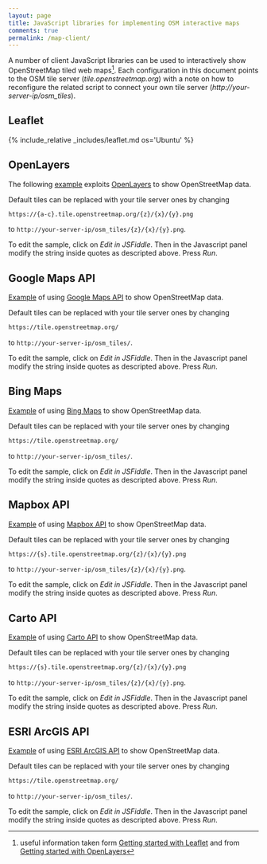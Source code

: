 ```yaml
---
layout: page
title: JavaScript libraries for implementing OSM interactive maps
comments: true
permalink: /map-client/
---
```


A number of client JavaScript libraries can be used to interactively show OpenStreetMap tiled web maps[^1]. Each configuration in this document points to the OSM tile server (*tile.openstreetmap.org*) with a note on how to reconfigure the related script to connect your own tile server (*http://your-server-ip/osm_tiles*).

## Leaflet

{% include_relative _includes/leaflet.md os='Ubuntu' %}

## OpenLayers

The following [example](https://jsfiddle.net/ircama/ed1bzo90/) exploits [OpenLayers](https://openlayers.org) to show OpenStreetMap data.

Default tiles can be replaced with your tile server ones by changing

```html
https://{a-c}.tile.openstreetmap.org/{z}/{x}/{y}.png
```

to `http://your-server-ip/osm_tiles/{z}/{x}/{y}.png`.

To edit the sample, click on *Edit in JSFiddle*. Then in the Javascript panel modify the string inside quotes as descripted above. Press *Run*.

<script async src="https://jsfiddle.net/ircama/ed1bzo90/embed/"></script>

## Google Maps API

[Example](https://jsfiddle.net/ircama/7wb8u6s8/) of using [Google Maps API](https://developers.google.com/maps/) to show OpenStreetMap data.

Default tiles can be replaced with your tile server ones by changing

```html
https://tile.openstreetmap.org/
```

to `http://your-server-ip/osm_tiles/`.

To edit the sample, click on *Edit in JSFiddle*. Then in the Javascript panel modify the string inside quotes as descripted above. Press *Run*.

<script async src="https://jsfiddle.net/ircama/7wb8u6s8/embed/"></script>

## Bing Maps

[Example](https://fiddle.jshell.net/ircama/L3v8g0eh/) of using [Bing Maps](https://www.microsoft.com/maps/choose-your-bing-maps-API.aspx) to show OpenStreetMap data.

Default tiles can be replaced with your tile server ones by changing

```html
https://tile.openstreetmap.org/
```

to `http://your-server-ip/osm_tiles/`.

To edit the sample, click on *Edit in JSFiddle*. Then in the Javascript panel modify the string inside quotes as descripted above. Press *Run*.

<script async src="https://fiddle.jshell.net/ircama/L3v8g0eh/embed/"></script>

## Mapbox API

[Example](https://jsfiddle.net/ircama/eLb09na5/) of using [Mapbox API](https://www.mapbox.com/mapbox.js) to show OpenStreetMap data.

Default tiles can be replaced with your tile server ones by changing

```html
https://{s}.tile.openstreetmap.org/{z}/{x}/{y}.png
```

to `http://your-server-ip/osm_tiles/{z}/{x}/{y}.png`.

To edit the sample, click on *Edit in JSFiddle*. Then in the Javascript panel modify the string inside quotes as descripted above. Press *Run*.

<script async src="https://jsfiddle.net/ircama/eLb09na5/embed/"></script>

## Carto API

[Example](https://jsfiddle.net/ircama/d80w7hb1/) of using [Carto API](https://carto.com/docs/) to show OpenStreetMap data.

Default tiles can be replaced with your tile server ones by changing

```html
https://{s}.tile.openstreetmap.org/{z}/{x}/{y}.png
```

to `http://your-server-ip/osm_tiles/{z}/{x}/{y}.png`.

To edit the sample, click on *Edit in JSFiddle*. Then in the Javascript panel modify the string inside quotes as descripted above. Press *Run*.

<script async src="https://jsfiddle.net/ircama/d80w7hb1/embed/"></script>

## ESRI ArcGIS API

[Example](https://jsfiddle.net/ircama/7m427rr7/) of using [ESRI ArcGIS API](https://developers.arcgis.com/en/javascript/) to show OpenStreetMap data.

Default tiles can be replaced with your tile server ones by changing

```html
https://tile.openstreetmap.org/
```

to `http://your-server-ip/osm_tiles/`.

To edit the sample, click on *Edit in JSFiddle*. Then in the Javascript panel modify the string inside quotes as descripted above. Press *Run*.

<script async src="https://jsfiddle.net/ircama/7m427rr7/embed/"></script>

[^1]: useful information taken form [Getting started with Leaflet](https://switch2osm.org/using-tiles/getting-started-with-leaflet/) and from [Getting started with OpenLayers](https://switch2osm.org/using-tiles/getting-started-with-openlayers/)
